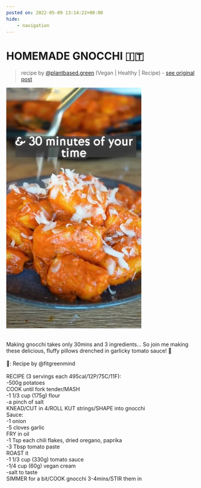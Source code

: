 ```yaml
---
posted on: 2022-05-09 13:14:22+00:00
hide:
    - navigation
---
```


# HOMEMADE GNOCCHI 🇮🇹  

> recipe by [@plantbased.green](https://www.instagram.com/plantbased.green/) 
(Vegan | Healthy | Recipe) - [see original post](https://instagram.com/p/CdVqxxjKsuv)

![](../img/plantbased.green_09-05-2022_1305.png)

\
Making gnocchi takes only 30mins and 3 ingredients… So join me making these delicious, fluffy pillows drenched in garlicky tomato sauce! 🤤\
\
📸: Recipe by @fitgreenmind\
\
RECIPE (3 servings each 495cal/12P/75C/11F):\
-500g potatoes\
COOK until fork tender/MASH\
-1 1/3 cup (175g) flour\
-a pinch of salt \
KNEAD/CUT in 4/ROLL KUT strings/SHAPE into gnocchi\
Sauce:\
-1 onion\
-5 cloves garlic\
FRY in oil\
-1 Tsp each chili flakes, dried oregano, paprika\
-3 Tbsp tomato paste \
ROAST it\
-1 1/3 cup (330g) tomato sauce\
-1/4 cup (60g) vegan cream\
-salt to taste \
SIMMER for a bit/COOK gnocchi 3-4mins/STIR them in 
